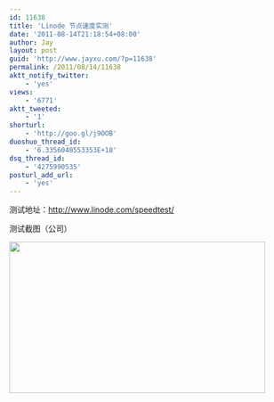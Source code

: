 ```yaml
---
id: 11638
title: 'Linode 节点速度实测'
date: '2011-08-14T21:18:54+08:00'
author: Jay
layout: post
guid: 'http://www.jayxu.com/?p=11638'
permalink: /2011/08/14/11638
aktt_notify_twitter:
    - 'yes'
views:
    - '6771'
aktt_tweeted:
    - '1'
shorturl:
    - 'http://goo.gl/j9OOB'
duoshuo_thread_id:
    - '6.3356048553353E+18'
dsq_thread_id:
    - '4275990535'
posturl_add_url:
    - 'yes'
---
```


测试地址：<a href="https://www.linode.com/speedtest" target="_blank">http://www.linode.com/speedtest/</a>

测试截图（公司）

<a href="http://www.jayxu.com/log/wp-content/uploads/2011/08/无标题.png"><img class="alignnone size-full wp-image-11640" style="width: 460px; height: 272px;" title="无标题" src="http://www.jayxu.com/log/wp-content/uploads/2011/08/无标题.png" alt="" /></a>